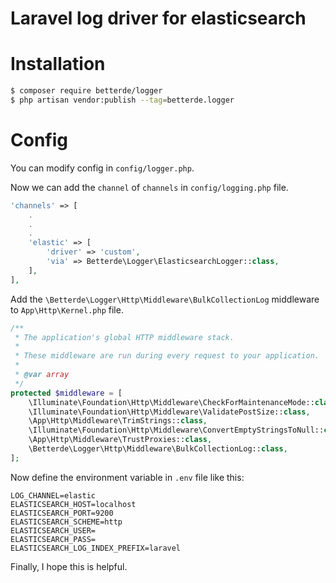 # Laravel log driver for elasticsearch

# Installation

```bash
$ composer require betterde/logger
$ php artisan vendor:publish --tag=betterde.logger
```
# Config

You can modify config in `config/logger.php`.

Now we can add the `channel` of `channels` in `config/logging.php` file.

```php
'channels' => [
	.
	.
	.
    'elastic' => [
        'driver' => 'custom',
        'via' => Betterde\Logger\ElasticsearchLogger::class,
    ],
],
```
Add the `\Betterde\Logger\Http\Middleware\BulkCollectionLog` middleware to `App\Http\Kernel.php` file.

```php
/**
 * The application's global HTTP middleware stack.
 *
 * These middleware are run during every request to your application.
 *
 * @var array
 */
protected $middleware = [
    \Illuminate\Foundation\Http\Middleware\CheckForMaintenanceMode::class,
    \Illuminate\Foundation\Http\Middleware\ValidatePostSize::class,
    \App\Http\Middleware\TrimStrings::class,
    \Illuminate\Foundation\Http\Middleware\ConvertEmptyStringsToNull::class,
    \App\Http\Middleware\TrustProxies::class,
    \Betterde\Logger\Http\Middleware\BulkCollectionLog::class,
];
```

Now define the environment variable in `.env` file like this:

```
LOG_CHANNEL=elastic
ELASTICSEARCH_HOST=localhost
ELASTICSEARCH_PORT=9200
ELASTICSEARCH_SCHEME=http
ELASTICSEARCH_USER=
ELASTICSEARCH_PASS=
ELASTICSEARCH_LOG_INDEX_PREFIX=laravel
```

Finally, I hope this is helpful.
